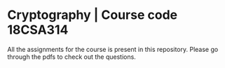 # Cryptography | Course code 18CSA314 
All the assignments for the course is present in this repository.
Please go through the pdfs to check out the questions.
